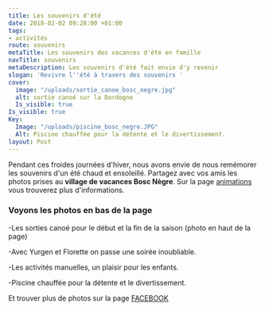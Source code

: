 ```yaml
---
title: Les souvenirs d'été
date: 2018-02-02 09:28:00 +01:00
tags:
- activités
route: souvenirs
metaTitle: Les souvenirs des vacances d'été en famille
navTitle: souvenirs
metaDescription: Les souvenirs d'été fait envie d'y revenir
slogan: 'Revivre l''été à travers des souvenirs '
cover:
  image: "/uploads/sortie_canoe_bosc_negre.jpg"
  alt: sortie canoé sur la Dordogne
  Is_visible: true
Is_visible: true
Key:
  Image: "/uploads/piscine_bosc_negre.JPG"
  Alt: Piscine chauffée pour la détente et le divertissement.
layout: Post
---
```


Pendant ces froides journées d'hiver, nous avons envie de nous remémorer les souvenirs d'un été chaud et ensoleillé. Partagez avec vos amis les photos prises au **village de vacances Bosc Nègre**. 
Sur la page [animations](https://www.boscnegre-vacances.com/animations/) vous trouverez plus d'informations.

### Voyons les photos en bas de la page 
-Les sorties canoé pour le début et la fin de la saison (photo en haut de la page) 


-Avec Yurgen et Florette on passe une soirée inoubliable.

-Les activités manuelles, un plaisir pour les enfants. 

-Piscine chauffée pour la détente et le divertissement.

Et trouver plus de photos sur la page [FACEBOOK](https://www.facebook.com/pg/BoscNegre/photos/?tab=album&album_id=308056744262)

